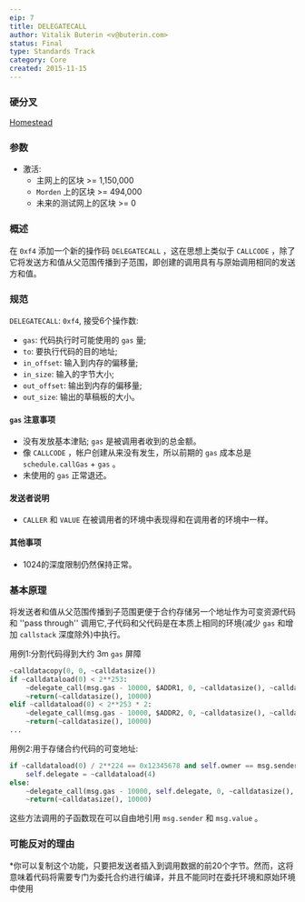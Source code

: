 ```yaml
---
eip: 7
title: DELEGATECALL
author: Vitalik Buterin <v@buterin.com>
status: Final
type: Standards Track
category: Core
created: 2015-11-15
---
```


### 硬分叉
[Homestead](./eip-606.md)

### 参数
- 激活:
  - 主网上的区块 >= 1,150,000
  - `Morden` 上的区块 >= 494,000
  - 未来的测试网上的区块 >= 0

### 概述

在 `0xf4` 添加一个新的操作码 `DELEGATECALL` ，这在思想上类似于 `CALLCODE` ，除了它将发送方和值从父范围传播到子范围，即创建的调用具有与原始调用相同的发送方和值。

### 规范

`DELEGATECALL`: `0xf4`, 接受6个操作数:
- `gas`: 代码执行时可能使用的 `gas` 量;
- `to`: 要执行代码的目的地址;
- `in_offset`: 输入到内存的偏移量;
- `in_size`: 输入的字节大小;
- `out_offset`: 输出到内存的偏移量;
- `out_size`: 输出的草稿板的大小。

#### `gas` 注意事项
- 没有发放基本津贴; `gas` 是被调用者收到的总金额。
- 像 `CALLCODE` ，帐户创建从来没有发生，所以前期的 `gas` 成本总是 `schedule.callGas` + `gas` 。
- 未使用的 `gas` 正常退还。

#### 发送者说明
- `CALLER` 和 `VALUE` 在被调用者的环境中表现得和在调用者的环境中一样。

#### 其他事项
- 1024的深度限制仍然保持正常。

### 基本原理

将发送者和值从父范围传播到子范围更便于合约存储另一个地址作为可变资源代码和 ''pass through'' 调用它,子代码和父代码是在本质上相同的环境(减少 `gas` 和增加 `callstack` 深度除外)中执行。

用例1:分割代码得到大约 3m `gas` 屏障

```python
~calldatacopy(0, 0, ~calldatasize())
if ~calldataload(0) < 2**253:
    ~delegate_call(msg.gas - 10000, $ADDR1, 0, ~calldatasize(), ~calldatasize(), 10000)
    ~return(~calldatasize(), 10000)
elif ~calldataload(0) < 2**253 * 2:
    ~delegate_call(msg.gas - 10000, $ADDR2, 0, ~calldatasize(), ~calldatasize(), 10000)
    ~return(~calldatasize(), 10000)
...
```

用例2:用于存储合约代码的可变地址:

```python
if ~calldataload(0) / 2**224 == 0x12345678 and self.owner == msg.sender:
    self.delegate = ~calldataload(4)
else:
    ~delegate_call(msg.gas - 10000, self.delegate, 0, ~calldatasize(), ~calldatasize(), 10000)
    ~return(~calldatasize(), 10000)
```
这些方法调用的子函数现在可以自由地引用 `msg.sender` 和 `msg.value` 。

### 可能反对的理由

*你可以复制这个功能，只要把发送者插入到调用数据的前20个字节。然而，这将意味着代码将需要专门为委托合约进行编译，并且不能同时在委托环境和原始环境中使用

